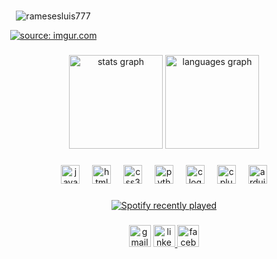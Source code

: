 ###
<div align="center" style="max-width: 150;">
  <p align="center"> <img src="https://komarev.com/ghpvc/?username=ramesesluis777&label=Profile%20views&color=0e75b6&style=flat" alt="ramesesluis777" /> </p>
  <a href="https://imgur.com/34rbrHP"><img src="https://i.imgur.com/34rbrHP.gif" title="source: imgur.com" /></a>
</div>


###

<div align="center">
  <img src="https://github-readme-stats.vercel.app/api?username=ramesesluis777&hide_title=false&hide_rank=false&show_icons=true&include_all_commits=true&count_private=true&disable_animations=false&theme=dark&locale=en&hide_border=true&custom_title=Github%20Stats" height="150" alt="stats graph"  />
  <img src="https://github-readme-stats.vercel.app/api/top-langs?username=ramesesluis777&locale=en&hide_title=false&layout=compact&card_width=320&langs_count=5&theme=dark&hide_border=true&custom_title=Most%20used%20languages" height="150" alt="languages graph"  />
</div>

###

<div align="center">
  <img src="https://cdn.jsdelivr.net/gh/devicons/devicon/icons/javascript/javascript-original.svg" height="30" alt="javascript logo"  />
  <img width="12" />
  <img src="https://cdn.jsdelivr.net/gh/devicons/devicon/icons/html5/html5-original.svg" height="30" alt="html5 logo"  />
  <img width="12" />
  <img src="https://cdn.jsdelivr.net/gh/devicons/devicon/icons/css3/css3-original.svg" height="30" alt="css3 logo"  />
  <img width="12" />
  <img src="https://cdn.jsdelivr.net/gh/devicons/devicon/icons/python/python-original.svg" height="30" alt="python logo"  />
  <img width="12" />
  <img src="https://cdn.jsdelivr.net/gh/devicons/devicon/icons/c/c-original.svg" height="30" alt="c logo"  />
  <img width="12" />
  <img src="https://cdn.jsdelivr.net/gh/devicons/devicon/icons/cplusplus/cplusplus-original.svg" height="30" alt="cplusplus logo"  />
  <img width="12" />
  <img src="https://cdn.jsdelivr.net/gh/devicons/devicon/icons/arduino/arduino-original.svg" height="30" alt="arduino logo"  />
</div>

###

<div align="center">
  <a href="https://open.spotify.com/user/ramesesluis">
    <img src="https://spotify-recently-played-readme.vercel.app/api?user=ramesesluis&count=1&unique=true" alt="Spotify recently played"  />
  </a>
</div>

###

<div align="center">
  <img src="https://img.shields.io/static/v1?message=ramesesluis&logo=gmail&label=&color=D14836&logoColor=white&labelColor=&style=for-the-badge" height="35" alt="gmail logo"  />
  <a href="https://www.linkedin.com/in/rameses-barria-206171146/" target="_blank">
    <img src="https://img.shields.io/static/v1?message=Rameses%20Barria&logo=linkedin&label=&color=0077B5&logoColor=white&labelColor=&style=for-the-badge" height="35" alt="linkedin logo"  />
  </a>
  <a href="https://www.facebook.com/ramesesluis/" target="_blank">
    <img src="https://img.shields.io/static/v1?message=Rameses%20barria&logo=facebook&label=&color=1877F2&logoColor=white&labelColor=&style=for-the-badge" height="35" alt="facebook logo"  />
  </a>
</div>

###
